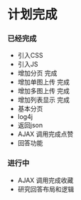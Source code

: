 # 计划完成


### 已经完成
* 引入CSS
* 引入JS
* 增加分页 完成
* 增加单图上传 完成
* 增加多图上传 完成
* 增加列表显示 完成
* 基本分页
* log4j
* 返回json
* AJAX 调用完成点赞
* 回答功能


### 进行中
* AJAX 调用完成收藏
* 研究回答布局和逻辑







